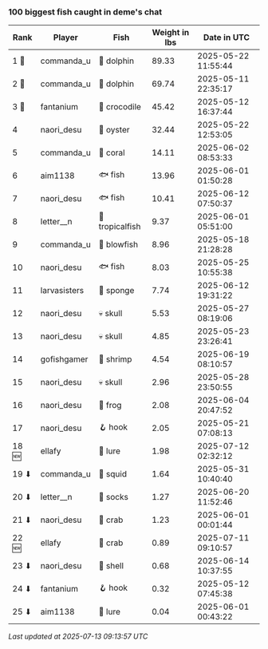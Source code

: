 ### 100 biggest fish caught in deme's chat
| Rank | Player | Fish | Weight in lbs | Date in UTC |
|------|--------|-----------|---------|-----|
| 1 🥇  | commanda_u | 🐬 dolphin | 89.33 | 2025-05-22 11:55:44 |
| 2 🥈  | commanda_u | 🐬 dolphin | 69.74 | 2025-05-11 22:35:17 |
| 3 🥉  | fantanium | 🐊 crocodile | 45.42 | 2025-05-12 16:37:44 |
| 4  | naori_desu | 🦪 oyster | 32.44 | 2025-05-22 12:53:05 |
| 5  | commanda_u | 🪸 coral | 14.11 | 2025-06-02 08:53:33 |
| 6  | aim1138 | 🐟 fish | 13.96 | 2025-06-01 01:50:28 |
| 7  | naori_desu | 🐟 fish | 10.41 | 2025-06-12 07:50:37 |
| 8  | letter__n | 🐠 tropicalfish | 9.37 | 2025-06-01 05:51:00 |
| 9  | commanda_u | 🐡 blowfish | 8.96 | 2025-05-18 21:28:28 |
| 10  | naori_desu | 🐟 fish | 8.03 | 2025-05-25 10:55:38 |
| 11  | larvasisters | 🧽 sponge | 7.74 | 2025-06-12 19:31:22 |
| 12  | naori_desu | 💀 skull | 5.53 | 2025-05-27 08:19:06 |
| 13  | naori_desu | 💀 skull | 4.85 | 2025-05-23 23:26:41 |
| 14  | gofishgamer | 🦐 shrimp | 4.54 | 2025-06-19 08:10:57 |
| 15  | naori_desu | 💀 skull | 2.96 | 2025-05-28 23:50:55 |
| 16  | naori_desu | 🐸 frog | 2.08 | 2025-06-04 20:47:52 |
| 17  | naori_desu | 🪝 hook | 2.05 | 2025-05-21 07:08:13 |
| 18 🆕 | ellafy | 🎏 lure | 1.98 | 2025-07-12 02:32:12 |
| 19 ⬇ | commanda_u | 🦑 squid | 1.64 | 2025-05-31 10:40:40 |
| 20 ⬇ | letter__n | 🧦 socks | 1.27 | 2025-06-20 11:52:46 |
| 21 ⬇ | naori_desu | 🦀 crab | 1.23 | 2025-06-01 00:01:44 |
| 22 🆕 | ellafy | 🦀 crab | 0.89 | 2025-07-11 09:10:57 |
| 23 ⬇ | naori_desu | 🐚 shell | 0.68 | 2025-06-14 10:37:55 |
| 24 ⬇ | fantanium | 🪝 hook | 0.32 | 2025-05-12 07:45:38 |
| 25 ⬇ | aim1138 | 🎏 lure | 0.04 | 2025-06-01 00:43:22 |

_Last updated at 2025-07-13 09:13:57 UTC_